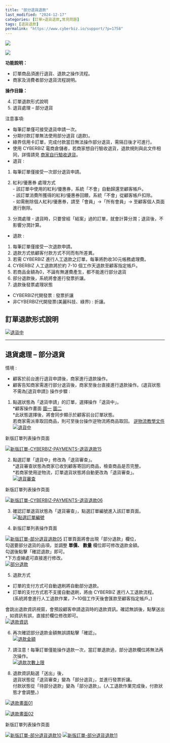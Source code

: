 ```yaml
---
title: "部分退貨退款"
last_modified: "2024-12-17"
categories: [訂單>退貨退款,常見問題]
tags: [退貨退款]
permalink: "https://www.cyberbiz.io/support/?p=1758"
---
```


![](https://www.cyberbiz.io/support/wp-content/uploads/適用站別.png)

[![](https://www.cyberbiz.io/support/wp-content/uploads/台灣站.png)](https://www.cyberbiz.io/support/?page_id=2490)

**功能說明：**  

* 訂單商品須進行退貨、退款之操作流程。
* 商家及消費者部分退貨流程說明。

**操作目錄：**

4. 訂單退款形式說明
5. 退貨處理 – 部分退貨

注意事項:  

* 每筆訂單僅可接受退貨申請一次。
* 分期付款訂單無法使用部分退貨 (退款)。
* 綠界信用卡訂單，完成付款當日無法操作部分退貨，需隔日後才可進行。
* 使用 CYBERBIZ 電商倉儲者，若商家想自行驗收退貨，退款規則與此文件相同，詳情請見 [商家自行驗收退貨](https://www.cyberbiz.io/support/?p=4414)。
* 退貨 : 
1. 每筆訂單僅接受一次部分退貨申請。
2. 紅利/優惠券 處理方式   
\- 該訂單中使用的紅利/優惠券，系統「不會」自動歸還至顧客帳戶。  
\- 該訂單消費所獲得的紅利/優惠券回饋，系統「不會」從顧客帳戶扣除。  
\- 如需刪除個人紅利/優惠券，請至「會員」→「所有會員」→ 至顧客個人頁面進行刪除。

3. 分潤處理 - 退貨時，只要曾經「結案」過的訂單，就會計算分潤；退貨後，不影響分潤計算。
* 退款 : 
1. 每筆訂單僅接受一次退款申請。
2. 退款方式依顧客付款方式不同而有所差異。
3. 若需 CYBERBIZ 進行人工退款之訂單，每筆將酌收30元帳務處理費。
4. CYBERBIZ 人工退款將於約 7-10 個工作天退款至顧客指定帳戶。
5. 若商品金額為0，不論有無運費產生，都不能進行部分退貨
6. 部分退款後，系統將會進行發票折讓。
7. 退款後發票處理狀態 
* CYBERBIZ代開發票 : 發票折讓
* 非CYBERBIZ代開發票(美麗科技、綠界) : 折讓。



## 訂單退款形式說明



[![退貨中](https://www.cyberbiz.io/support/wp-content/uploads/一般退貨退款00.png)](https://www.cyberbiz.io/support/wp-content/uploads/一般退貨退款00.png)

* * *

## 退貨處理 – 部分退貨


情境 :

* 顧客於前台進行退貨申請後，商家進行退款操作。 
* 顧客告知商家需進行部分退貨後，商家至後台直接進行退款操作。(退貨狀態不需為[退貨申請])
操作步驟 :  


1. 點選狀態為「退貨申請」的訂單，選擇操作「退貨中」。  
*顧客操作畫面 [圖一](https://www.cyberbiz.io/support/wp-content/uploads/部分退貨退款01.png) [圖二](https://www.cyberbiz.io/support/wp-content/uploads/部分退貨退款02.png)  
*此狀態選擇後，將會同步顯示於顧客前台訂單狀態。   
若商家需派車取回商品，則可至後台操作逆物流將商品取回。 [逆物流教學文件](https://www.cyberbiz.io/support/?p=5813)
[![退貨中](https://www.cyberbiz.io/support/wp-content/uploads/部分退貨退款03.png)](https://www.cyberbiz.io/support/wp-content/uploads/部分退貨退款03.png)



新版訂單列表操作頁面

[![新版訂單-CYBERBIZ-PAYMENTS-退貨退款15](https://www.cyberbiz.io/support/wp-content/uploads/新版訂單-退貨退款_15.png)](https://www.cyberbiz.io/support/wp-content/uploads/新版訂單-退貨退款_15.png)

2. 點選訂單「退貨中」修改為「退貨審查」。  
*退貨審查狀態為商家已收到顧客寄回的商品，檢查商品是否完整。  
*若商家使用逆物流，訂單退貨狀態將自動更改為「退貨審查」。   
[![退貨審查](https://www.cyberbiz.io/support/wp-content/uploads/部分退貨退款04.png)](https://www.cyberbiz.io/support/wp-content/uploads/部分退貨退款04.png)



新版訂單列表操作頁面

[![新版訂單-CYBERBIZ-PAYMENTS-退貨退款06](https://www.cyberbiz.io/support/wp-content/uploads/新版訂單-CYBERBIZ-PAYMENTS-退貨退款06.png)](https://www.cyberbiz.io/support/wp-content/uploads/新版訂單-CYBERBIZ-PAYMENTS-退貨退款06.png)

3. 確認訂單退貨狀態為「退貨審查」，點選訂單編號進入該訂單頁面。   
[![點選訂單編號](https://www.cyberbiz.io/support/wp-content/uploads/部分退貨退款05.png)](https://www.cyberbiz.io/support/wp-content/uploads/部分退貨退款05.png)



4. 新版訂單列表操作頁面

[![新版訂單-部分退貨退款05](https://www.cyberbiz.io/support/wp-content/uploads/新版訂單-部分退貨退款05.png)](https://www.cyberbiz.io/support/wp-content/uploads/新版訂單-部分退貨退款05.png) 訂單頁面將會出現「部分退款」欄位，  
勾選要部分退貨的品項，並調整 **單價、 數量** 欄位即可修改退款金額。  
勾選後點擊「確認退款」即可。  
*下方虛線處可直接進行修改。  
[![部分退款](https://www.cyberbiz.io/support/wp-content/uploads/部分退貨退款06.png)](https://www.cyberbiz.io/support/wp-content/uploads/部分退貨退款06.png)



5. 退款方式 
* 訂單的支付方式可自動退刷將自動部分退款。
* 訂單的支付方式若不支援自動退刷，將由 CYBERBIZ 進行人工退款流程。  
(系統將會進行人工退款作業，7~10個工作天後會匯款至顧客指定帳戶。)

會跳出退款資訊視窗，會預設顧客申請退貨時的退款資訊。確認無誤後，點擊送出 ，如資訊有誤，直接於欄位修改即可。  
[![退款資訊](https://www.cyberbiz.io/support/wp-content/uploads/部分退貨退款07.png)](https://www.cyberbiz.io/support/wp-content/uploads/部分退貨退款07.png)



6. 再次確認部分退款金額無誤請點擊「確認」。  
[![退款金額](https://www.cyberbiz.io/support/wp-content/uploads/部分退貨退款08.png)](https://www.cyberbiz.io/support/wp-content/uploads/部分退貨退款08.png)



7. 請注意！每筆訂單僅能操作退款一次，當訂單退款過，部分退款欄位將無法再次操作。  
[![退款次數上限](https://www.cyberbiz.io/support/wp-content/uploads/部分退貨退款09.png)](https://www.cyberbiz.io/support/wp-content/uploads/部分退貨退款09.png)



8. 退款資訊點選「送出」後，  
退貨狀態從「退貨審查」變為「部分退貨」，並進行發票折讓。  
付款狀態從「待部分退款」變為「部分退款」。(人工退款作業完成後，付款狀態才會調整。)  

[![退款畫面01](https://www.cyberbiz.io/support/wp-content/uploads/部分退貨退款10.png)](https://www.cyberbiz.io/support/wp-content/uploads/部分退貨退款10.png)

[![退款畫面02](https://www.cyberbiz.io/support/wp-content/uploads/部分退貨退款11.png)](https://www.cyberbiz.io/support/wp-content/uploads/部分退貨退款11.png)



新版訂單列表操作頁面

[![新版訂單-部分退貨退款10](https://www.cyberbiz.io/support/wp-content/uploads/新版訂單-部分退貨退款10.png)](https://www.cyberbiz.io/support/wp-content/uploads/新版訂單-部分退貨退款10.png) [![新版訂單-部分退貨退款11](https://www.cyberbiz.io/support/wp-content/uploads/新版訂單-部分退貨退款11.png)](https://www.cyberbiz.io/support/wp-content/uploads/新版訂單-部分退貨退款11.png)

